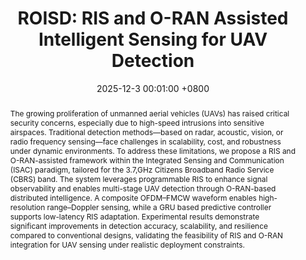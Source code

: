---
title:          "ROISD: RIS and O-RAN Assisted Intelligent Sensing for UAV Detection"
date:           2025-12-3 00:01:00 +0800
selected:       true
pub:            "IEEE Annual Congress on Artificial Intelligence of Things (AIoT)"
# pub_pre:        "Submitted to "
# pub_post:       'Under review.'
pub_last:       ' <span class="badge badge-pill badge-publication badge-success">Spotlight</span>'
pub_date:       "2025"
# semantic_scholar_id: 204e3073870fae3d05bcbc2f6a8e263d9b72e776  # use this to retrieve citation count
abstract: >-
  The growing proliferation of unmanned aerial vehicles (UAVs) has raised critical security concerns, especially due to high-speed intrusions into sensitive airspaces. Traditional detection methods—based on radar, acoustic, vision, or radio frequency sensing—face challenges in scalability, cost, and robustness under dynamic environments. To address these limitations, we propose a RIS and O-RAN-assisted framework within the Integrated Sensing and Communication (ISAC) paradigm, tailored for the 3.7\,GHz Citizens Broadband Radio Service (CBRS) band. The system leverages programmable RIS to enhance signal observability and enables multi-stage UAV detection through O-RAN-based distributed intelligence. A composite OFDM–FMCW waveform enables high-resolution range–Doppler sensing, while a GRU based predictive controller supports low-latency RIS adaptation. Experimental results demonstrate significant improvements in detection accuracy, scalability, and resilience compared to conventional designs, validating the feasibility of RIS and O-RAN integration for UAV sensing under realistic deployment constraints.
cover:          /assets/images/covers/AIoT_ORAN.png
authors:
  - Xiaochan Xue#
  - Shucheng Yu#
  - Saurabh Parkar 
  - Yao Zheng
links:
  Paper: 
  Code: https://github.com/Luna-Xue
  # Unsplash: https://unsplash.com/photos/sliced-in-half-pineapple--_PLJZmHZzk
---